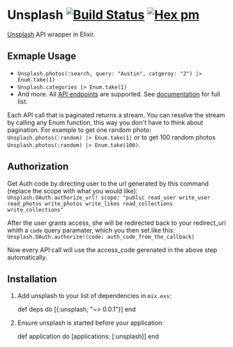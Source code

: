 # Unsplash [![Build Status](https://travis-ci.org/waynehoover/unsplash-elixir.svg?branch=master)](https://travis-ci.org/waynehoover/unsplash-elixir) [![Hex pm](http://img.shields.io/hexpm/v/unsplash.svg?style=flat)](https://hex.pm/packages/unsplash)

[Unsplash](https://unsplash.com) API wrapper in Elixir.


## Exmaple Usage

* `Unsplash.photos(:search, query: "Austin", catgeroy: "2") |> Enum.take(1)`
* `Unsplash.categories |> Enum.take(1)`
* And more. All [API endpoints](https://unsplash.com/documentation) are supported. See [documentation](http://hexdocs.pm/unsplash/Unsplash.html) for full list.

Each API call that is paginated returns a stream. You can resolve the stream by calling any Enum function, this way you don't have to think about pagination. For example to get one random photo: `Unsplash.photos(:random) |> Enum.take(1)` or to get 100 random photos `Unsplash.photos(:random) |> Enum.take(100)`.


## Authorization

Get Auth code by directing user to the url generated by this command (replace the scope with what you would like):
`Unsplash.OAuth.authorize_url! scope: "public read_user write_user read_photos write_photos write_likes read_collections write_collections"`

After the user grants access, she will be redirected back to your redirect_uri whith a `code` query paramater, which you then set like this:
`Unsplash.OAuth.authorize!(code: auth_code_from_the_callback)`

Now every API call will use the access_code gerenated in the above step automatically.


## Installation

  1. Add unsplash to your list of dependencies in `mix.exs`:

        def deps do
          [{:unsplash, "~> 0.0.1"}]
        end

  2. Ensure unsplash is started before your application:

        def application do
          [applications: [:unsplash]]
        end
